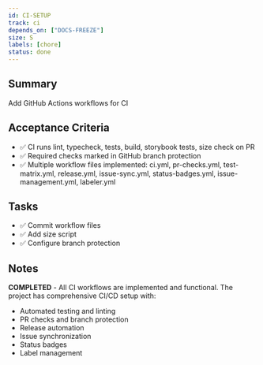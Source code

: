 ```yaml
---
id: CI-SETUP
track: ci
depends_on: ["DOCS-FREEZE"]
size: S
labels: [chore]
status: done
---
```


## Summary

Add GitHub Actions workflows for CI

## Acceptance Criteria

- ✅ CI runs lint, typecheck, tests, build, storybook tests, size check on PR
- ✅ Required checks marked in GitHub branch protection
- ✅ Multiple workflow files implemented: ci.yml, pr-checks.yml, test-matrix.yml, release.yml, issue-sync.yml, status-badges.yml, issue-management.yml, labeler.yml

## Tasks

- ✅ Commit workflow files
- ✅ Add size script
- ✅ Configure branch protection

## Notes

**COMPLETED** - All CI workflows are implemented and functional. The project has comprehensive CI/CD setup with:

- Automated testing and linting
- PR checks and branch protection
- Release automation
- Issue synchronization
- Status badges
- Label management
